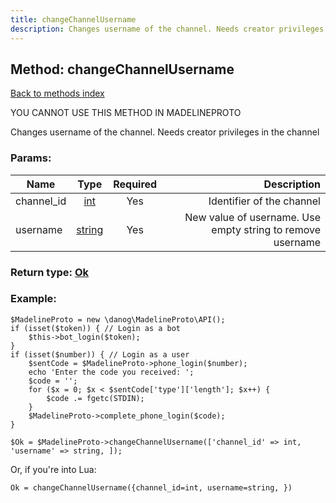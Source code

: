 ```yaml
---
title: changeChannelUsername
description: Changes username of the channel. Needs creator privileges in the channel
---
```

## Method: changeChannelUsername  
[Back to methods index](index.md)


YOU CANNOT USE THIS METHOD IN MADELINEPROTO


Changes username of the channel. Needs creator privileges in the channel

### Params:

| Name     |    Type       | Required | Description |
|----------|:-------------:|:--------:|------------:|
|channel\_id|[int](../types/int.md) | Yes|Identifier of the channel|
|username|[string](../types/string.md) | Yes|New value of username. Use empty string to remove username|


### Return type: [Ok](../types/Ok.md)

### Example:


```
$MadelineProto = new \danog\MadelineProto\API();
if (isset($token)) { // Login as a bot
    $this->bot_login($token);
}
if (isset($number)) { // Login as a user
    $sentCode = $MadelineProto->phone_login($number);
    echo 'Enter the code you received: ';
    $code = '';
    for ($x = 0; $x < $sentCode['type']['length']; $x++) {
        $code .= fgetc(STDIN);
    }
    $MadelineProto->complete_phone_login($code);
}

$Ok = $MadelineProto->changeChannelUsername(['channel_id' => int, 'username' => string, ]);
```

Or, if you're into Lua:

```
Ok = changeChannelUsername({channel_id=int, username=string, })
```

